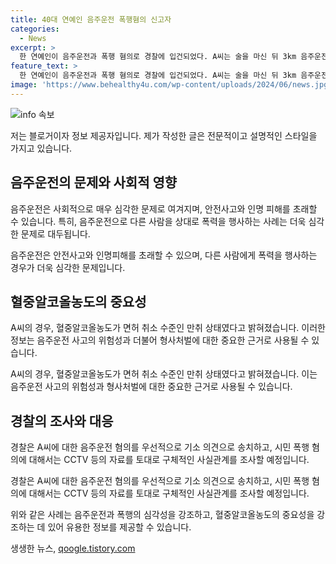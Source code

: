 ```yaml
---
title: 40대 연예인 음주운전 폭행혐의 신고자
categories:
  - News
excerpt: >
  한 연예인이 음주운전과 폭행 혐의로 경찰에 입건되었다. A씨는 술을 마신 뒤 3km 음주운전을 하다가 음주운전 의심을 제기한 시민을 폭행한 혐의를 받고 있다. 경찰 조사 결과 A씨는 면허 취소 수준의 만취 상태였으며, 음주운전 혐의에 대한 기소 의견이 이미 송치됐다. 폭행 혐의에 대해서는 CCTV 등 자료를 토대로 추가적인 조사가 예정돼 있다.
feature_text: >
  한 연예인이 음주운전과 폭행 혐의로 경찰에 입건되었다. A씨는 술을 마신 뒤 3km 음주운전을 하다가 음주운전 의심을 제기한 시민을 폭행한 혐의를 받고 있다. 경찰 조사 결과 A씨는 면허 취소 수준의 만취 상태였으며, 음주운전 혐의에 대한 기소 의견이 이미 송치됐다. 폭행 혐의에 대해서는 CCTV 등 자료를 토대로 추가적인 조사가 예정돼 있다.
image: 'https://www.behealthy4u.com/wp-content/uploads/2024/06/news.jpg'
---
```


<p><img src="https://www.behealthy4u.com/wp-content/uploads/2024/06/news.jpg" alt="info 속보" /></p>

<p>저는 블로거이자 정보 제공자입니다. 제가 작성한 글은 전문적이고 설명적인 스타일을 가지고 있습니다. </p>

<h2 data-ke-size="size26">음주운전의 문제와 사회적 영향</h2>

<p>음주운전은 사회적으로 매우 심각한 문제로 여겨지며, 안전사고와 인명 피해를 초래할 수 있습니다. 특히, 음주운전으로 다른 사람을 상대로 폭력을 행사하는 사례는 더욱 심각한 문제로 대두됩니다.</p>

<p data-ke-size="size16">음주운전은 안전사고와 인명피해를 초래할 수 있으며, 다른 사람에게 폭력을 행사하는 경우가 더욱 심각한 문제입니다.</p>

<h2 data-ke-size="size26">혈중알코올농도의 중요성</h2>

<p>A씨의 경우, 혈중알코올농도가 면허 취소 수준인 만취 상태였다고 밝혀졌습니다. 이러한 정보는 음주운전 사고의 위험성과 더불어 형사처벌에 대한 중요한 근거로 사용될 수 있습니다.</p>

<p data-ke-size="size16">A씨의 경우, 혈중알코올농도가 면허 취소 수준인 만취 상태였다고 밝혀졌습니다. 이는 음주운전 사고의 위험성과 형사처벌에 대한 중요한 근거로 사용될 수 있습니다.</p>

<h2 data-ke-size="size26">경찰의 조사와 대응</h2>

<p>경찰은 A씨에 대한 음주운전 혐의를 우선적으로 기소 의견으로 송치하고, 시민 폭행 혐의에 대해서는 CCTV 등의 자료를 토대로 구체적인 사실관계를 조사할 예정입니다.</p>

<p data-ke-size="size16">경찰은 A씨에 대한 음주운전 혐의를 우선적으로 기소 의견으로 송치하고, 시민 폭행 혐의에 대해서는 CCTV 등의 자료를 토대로 구체적인 사실관계를 조사할 예정입니다.</p>

<p>위와 같은 사례는 음주운전과 폭행의 심각성을 강조하고, 혈중알코올농도의 중요성을 강조하는 데 있어 유용한 정보를 제공할 수 있습니다.</p>
생생한 뉴스, <a href="https://qoogle.tistory.com" rel="dofollow">qoogle.tistory.com</a>


